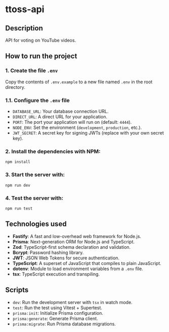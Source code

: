 # ttoss-api

## Description

API for voting on YouTube videos.

## How to run the project

### 1. **Create the file `.env`**
Copy the contents of `.env.example` to a new file named `.env` in the root directory.

### 1.1. **Configure the `.env` file**
- `DATABASE_URL`: Your database connection URL.
- `DIRECT_URL`: A direct URL for your application.
- `PORT`: The port your application will run on (default: `4444`).
- `NODE_ENV`: Set the environment (`development`, `production`, etc.).
- `JWT_SECRET`: A secret key for signing JWTs (replace with your own secret key).

### 2. **Install the dependencies with NPM:**

```
npm install
```

### 3. **Start the server with:**

```
npm run dev
```

### 4. **Test the server with:**

```
npm run test
```

## Technologies used

- **Fastify**: A fast and low-overhead web framework for Node.js.
- **Prisma**: Next-generation ORM for Node.js and TypeScript.
- **Zod**: TypeScript-first schema declaration and validation.
- **Bcrypt**: Password hashing library.
- **JWT**: JSON Web Tokens for secure authentication.
- **TypeScript**: A superset of JavaScript that compiles to plain JavaScript.
- **dotenv**: Module to load environment variables from a `.env` file.
- **tsx**: TypeScript execution and transpiling.

## Scripts

- `dev`: Run the development server with `tsx` in watch mode.
- `test`: Run the test using Vitest + Supertest.
- `prisma:init`: Initialize Prisma configuration.
- `prisma:generate`: Generate Prisma client.
- `prisma:migrate`: Run Prisma database migrations.
